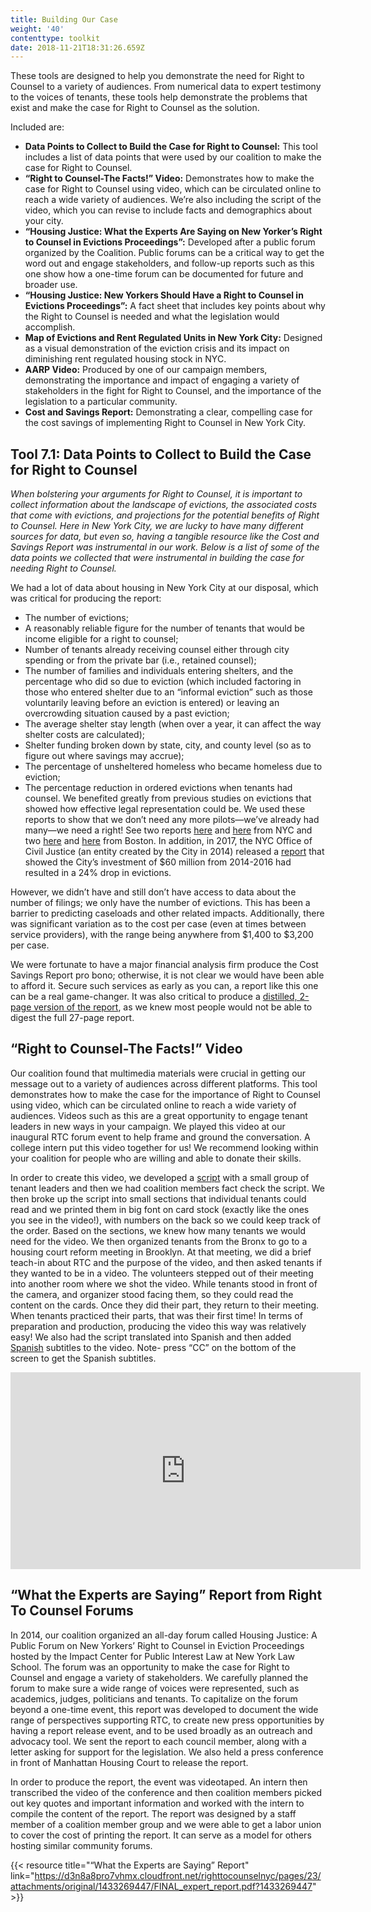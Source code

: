 ```yaml
---
title: Building Our Case
weight: '40'
contenttype: toolkit
date: 2018-11-21T18:31:26.659Z
---
```



These tools are designed to help you demonstrate the need for Right to Counsel to a variety of audiences. From numerical data to expert testimony to the voices of tenants, these tools help demonstrate the problems that exist and make the case for Right to Counsel as the solution.

Included are:

* **Data Points to Collect to Build the Case for Right to Counsel:** This tool includes a list of data points that were used by our coalition to make the case for Right to Counsel.
* **“Right to Counsel-The Facts!” Video:** Demonstrates how to make the case for Right to Counsel using video, which can be circulated online to reach a wide variety of audiences. We’re also including the script of the video, which you can revise to include facts and demographics about your city.
* **“Housing Justice: What the Experts Are Saying on New Yorker’s Right to Counsel in Evictions Proceedings”:** Developed after a public forum organized by the Coalition. Public forums can be a critical way to get the word out and engage stakeholders, and follow-up reports such as this one show how a one-time forum can be documented for future and broader use.
* **“Housing Justice: New Yorkers Should Have a Right to Counsel in Evictions Proceedings”:** A fact sheet that includes key points about why the Right to Counsel is needed and what the legislation would accomplish.
* **Map of Evictions and Rent Regulated Units in New York City:** Designed as a visual demonstration of the eviction crisis and its impact on diminishing rent regulated housing stock in NYC.
* **AARP Video:** Produced by one of our campaign members, demonstrating the importance and impact of engaging a variety of stakeholders in the fight for Right to Counsel, and the importance of the legislation to a particular community.
* **Cost and Savings Report:** Demonstrating a clear, compelling case for the cost savings of implementing Right to Counsel in New York City.

## Tool 7.1: Data Points to Collect to Build the Case for Right to Counsel

_When bolstering your arguments for Right to Counsel, it is important to collect information about the landscape of evictions, the associated costs that come with evictions, and projections for the potential benefits of Right to Counsel. Here in New York City, we are lucky to have many different sources for data, but even so, having a tangible resource like the Cost and Savings Report was instrumental in our work. Below is a list of some of the data points we collected that were instrumental in building the case for needing Right to Counsel._

We had a lot of data about housing in New York City at our disposal, which was critical for producing the report:

* The number of evictions;
* A reasonably reliable figure for the number of tenants that would be income eligible for a right to counsel;
* Number of tenants already receiving counsel either through city spending or from the private bar (i.e., retained counsel);
* The number of families and individuals entering shelters, and the percentage who did so due to eviction (which included factoring in those who entered shelter due to an “informal eviction” such as those voluntarily leaving before an eviction is entered) or leaving an overcrowding situation caused by a past eviction;
* The average shelter stay length (when over a year, it can affect the way shelter costs are calculated);
* Shelter funding broken down by state, city, and county level (so as to figure out where savings may accrue);
* The percentage of unsheltered homeless who became homeless due to eviction;
* The percentage reduction in ordered evictions when tenants had counsel. We benefited greatly from previous studies on evictions that showed how effective legal representation could be.  We used these reports to show that we don’t need any more pilots—we’ve already had many—we need a right! See two reports [here](https://drive.google.com/open?id=1klZxiJ7BOQ5Z4PIoZ-MCgOKEGbsqKvrX) and [here](https://drive.google.com/open?id=1EOY8VXaDNzHxdc3JHByUu1NVSEh2vscL) from NYC and two [here](https://drive.google.com/open?id=1_123oKVDW66XRyZgaSsavyq8SHwPFaXw) and [here](https://drive.google.com/open?id=10WSPL-AGV0ID6psG2ABpGO4wfNFQy2_W) from Boston.  In addition, in 2017, the NYC Office of Civil Justice (an entity created by the City in 2014) released a [report](https://drive.google.com/file/d/1l9pnhqnkkolblaVi22MWyzRMGQmwRklY/view?usp=sharing) that showed the City’s investment of $60 million from 2014-2016 had resulted in a 24% drop in evictions. 

However, we didn’t have and still don’t have access to data about the number of filings; we only have the number of evictions. This has been a barrier to predicting caseloads and other related impacts. Additionally, there was significant variation as to the cost per case (even at times between service providers), with the range being anywhere from $1,400 to $3,200 per case.

We were fortunate to have a major financial analysis firm produce the Cost Savings Report pro bono; otherwise, it is not clear we would have been able to afford it.  Secure such services as early as you can, a report like this one can be a real game-changer.  It was also critical to produce a [distilled, 2-page version of the report](https://d3n8a8pro7vhmx.cloudfront.net/righttocounselnyc/pages/23/attachments/original/1460160961/SRR_report_two_pager_FINAL.pdf?1460160961), as we knew most people would not be able to digest the full 27-page report.

## “Right to Counsel-The Facts!” Video

 Our coalition found that multimedia materials were crucial in getting our message out to a variety of audiences across different platforms. This tool demonstrates how to make the case for the importance of Right to Counsel using video, which can be circulated online to reach a wide variety of audiences. Videos such as this are a great opportunity to engage tenant leaders in new ways in your campaign. We played this video at our inaugural RTC forum event to help frame and ground the conversation. A college intern put this video together for us! We recommend looking within your coalition for people who are willing and able to donate their skills. 

In order to create this video, we developed a [script](https://docs.google.com/document/d/1HFddZPuY5Gc5d_Peo8rTjMvidByxHmZl-r9aUR5VMYQ/edit) with a small group of tenant leaders and then we had coalition members fact check the script. We then broke up the script into small sections that individual tenants could read and we printed them in big font on card stock (exactly like the ones you see in the video!), with numbers on the back so we could keep track of the order. Based on the sections, we knew how many tenants we would need for the video. We then organized tenants from the Bronx to go to a housing court reform meeting in Brooklyn. At that meeting, we did a brief teach-in about RTC and the purpose of the video, and then asked tenants if they wanted to be in a video. The volunteers stepped out of their meeting into another room where we shot the video. While tenants stood in front of the camera, and organizer stood facing them, so they could read the content on the cards.  Once they did their part, they return to their meeting. When tenants practiced their parts, that was their first time! In terms of preparation and production, producing the video this way was relatively easy!  We also had the script translated into Spanish and then added [Spanish](https://docs.google.com/document/d/1DpwNjMviXpkvpZ8CwYTGOfY-avNJ-3lH-RPG7QE_mGU/edit) subtitles to the video. Note- press “CC” on the bottom of the screen to get the Spanish subtitles.

<iframe width="560" height="315" src="https://www.youtube.com/embed/lrlsSrRCuyg" frameborder="0" allow="accelerometer; autoplay; encrypted-media; gyroscope; picture-in-picture" allowfullscreen></iframe>

## “What the Experts are Saying” Report from Right To Counsel Forums

In 2014, our coalition organized an all-day forum called Housing Justice: A Public Forum on New Yorkers’ Right to Counsel in Eviction Proceedings hosted by the Impact Center for Public Interest Law at New York Law School. The forum was an opportunity to make the case for Right to Counsel and engage a variety of stakeholders. We carefully planned the forum to make sure a wide range of voices were represented, such as academics, judges, politicians and tenants. To capitalize on the forum beyond a one-time event, this report was developed to document the wide range of perspectives supporting RTC, to create new press opportunities by having a report release event, and to be used broadly as an outreach and advocacy tool. We sent the report to each council member, along with a letter asking for support for the legislation.  We also held a press conference in front of Manhattan Housing Court to release the report. 

In order to produce the report, the event was videotaped. An intern then transcribed the video of the conference and then coalition members picked out key quotes and important information and worked with the intern to compile the content of the report. The report was designed by a staff member of a coalition member group and we were able to get a labor union to cover the cost of printing the report. It can serve as a model for others hosting similar community forums. 

{{< resource title="“What the Experts are Saying” Report" link="https://d3n8a8pro7vhmx.cloudfront.net/righttocounselnyc/pages/23/attachments/original/1433269447/FINAL_expert_report.pdf?1433269447" >}}
